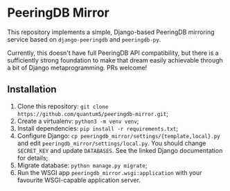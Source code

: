 # PeeringDB Mirror

This repository implements a simple, Django-based PeeringDB mirroring service
based on `django-peeringdb` and `peeringdb-py`.

Currently, this doesn't have full PeeringDB API compatibility, but there is a
sufficiently strong foundation to make that dream easily achievable through a
bit of Django metaprogramming. PRs welcome!

## Installation

1. Clone this repository: `git clone https://github.com/quantum5/peeringdb-mirror.git`;
2. Create a virtualenv: `python3 -m venv venv`;
3. Install dependencies: `pip install -r requirements.txt`;
4. Configure Django: `cp peeringdb_mirror/settings/{template,local}.py` and edit
   `peeringdb_mirror/settings/local.py`. You should change `SECRET_KEY` and
   update `DATABASES`. See the linked Django documentation for details;
5. Migrate database: `python manage.py migrate`;
6. Run the WSGI app `peeringdb_mirror.wsgi:application` with your favourite
   WSGI-capable application server.
